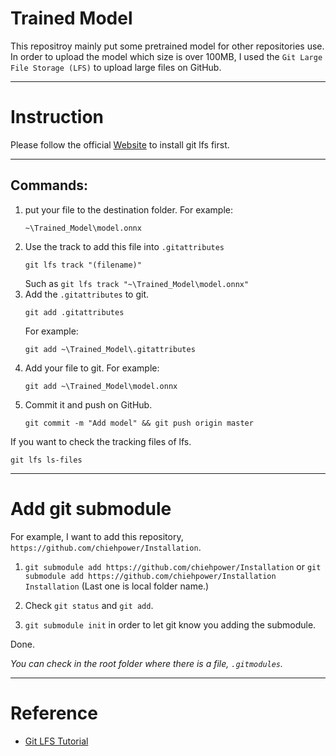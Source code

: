 # Trained Model

This repositroy mainly put some pretrained model for other repositories use.
In order to upload the model which size is over 100MB, I used the `Git Large File Storage (LFS)` to upload large files on GitHub.

---
# Instruction

Please follow the official [Website](https://git-lfs.github.com./) to install git lfs first. 

---
## Commands:

1. put your file to the destination folder. 
   For example:
   ```
   ~\Trained_Model\model.onnx
   ```
2. Use the track to add this file into `.gitattributes`
   ```
   git lfs track "(filename)"
   ```
    Such as `git lfs track "~\Trained_Model\model.onnx"`
3. Add the `.gitattributes` to git.
   ```
   git add .gitattributes
   ```
   For example:
   ```
   git add ~\Trained_Model\.gitattributes
   ```
4. Add your file to git.
   For example:
   ```
   git add ~\Trained_Model\model.onnx
   ```
5. Commit it and push on GitHub.
   ```
   git commit -m "Add model" && git push origin master
   ```

If you want to check the tracking files of lfs.
```
git lfs ls-files
```

---
# Add git submodule 
For example, I want to add this repository, `https://github.com/chiehpower/Installation`.

1. `git submodule add https://github.com/chiehpower/Installation`
   or `git submodule add https://github.com/chiehpower/Installation Installation` (Last one is local folder name.)

2. Check `git status` and `git add`.
3. `git submodule init` in order to let git know you adding the submodule.

Done.

*You can check in the root folder where there is a file, `.gitmodules`.*

---
# Reference

- [Git LFS Tutorial](https://github.com/git-lfs/git-lfs/wiki/Tutorial)